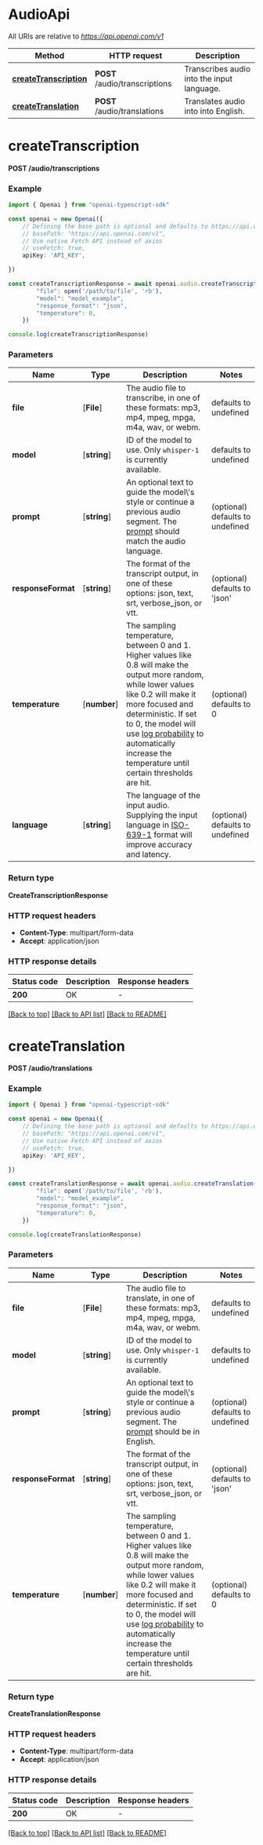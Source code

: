 # AudioApi

All URIs are relative to *https://api.openai.com/v1*

Method | HTTP request | Description
------------- | ------------- | -------------
[**createTranscription**](AudioApi.md#createTranscription) | **POST** /audio/transcriptions | Transcribes audio into the input language.
[**createTranslation**](AudioApi.md#createTranslation) | **POST** /audio/translations | Translates audio into into English.


# **createTranscription**

#### **POST** /audio/transcriptions


### Example


```typescript
import { Openai } from "openai-typescript-sdk"

const openai = new Openai({
    // Defining the base path is optional and defaults to https://api.openai.com/v1
    // basePath: "https://api.openai.com/v1",
    // Use native Fetch API instead of axios
    // useFetch: true,
    apiKey: 'API_KEY',

})

const createTranscriptionResponse = await openai.audio.createTranscription({
        "file": open('/path/to/file', 'rb'),
        "model": "model_example",
        "response_format": "json",
        "temperature": 0,
    })

console.log(createTranscriptionResponse)

```


### Parameters

Name | Type | Description  | Notes
------------- | ------------- | ------------- | -------------
 **file** | [**File**] | The audio file to transcribe, in one of these formats: mp3, mp4, mpeg, mpga, m4a, wav, or webm.  | defaults to undefined
 **model** | [**string**] | ID of the model to use. Only `whisper-1` is currently available.  | defaults to undefined
 **prompt** | [**string**] | An optional text to guide the model\\\'s style or continue a previous audio segment. The [prompt](/docs/guides/speech-to-text/prompting) should match the audio language.  | (optional) defaults to undefined
 **responseFormat** | [**string**] | The format of the transcript output, in one of these options: json, text, srt, verbose_json, or vtt.  | (optional) defaults to 'json'
 **temperature** | [**number**] | The sampling temperature, between 0 and 1. Higher values like 0.8 will make the output more random, while lower values like 0.2 will make it more focused and deterministic. If set to 0, the model will use [log probability](https://en.wikipedia.org/wiki/Log_probability) to automatically increase the temperature until certain thresholds are hit.  | (optional) defaults to 0
 **language** | [**string**] | The language of the input audio. Supplying the input language in [ISO-639-1](https://en.wikipedia.org/wiki/List_of_ISO_639-1_codes) format will improve accuracy and latency.  | (optional) defaults to undefined


### Return type

**CreateTranscriptionResponse**

### HTTP request headers

 - **Content-Type**: multipart/form-data
 - **Accept**: application/json


### HTTP response details
| Status code | Description | Response headers |
|-------------|-------------|------------------|
**200** | OK |  -  |

[[Back to top]](#) [[Back to API list]](../README.md#documentation-for-api-endpoints) [[Back to README]](../README.md)

# **createTranslation**

#### **POST** /audio/translations


### Example


```typescript
import { Openai } from "openai-typescript-sdk"

const openai = new Openai({
    // Defining the base path is optional and defaults to https://api.openai.com/v1
    // basePath: "https://api.openai.com/v1",
    // Use native Fetch API instead of axios
    // useFetch: true,
    apiKey: 'API_KEY',

})

const createTranslationResponse = await openai.audio.createTranslation({
        "file": open('/path/to/file', 'rb'),
        "model": "model_example",
        "response_format": "json",
        "temperature": 0,
    })

console.log(createTranslationResponse)

```


### Parameters

Name | Type | Description  | Notes
------------- | ------------- | ------------- | -------------
 **file** | [**File**] | The audio file to translate, in one of these formats: mp3, mp4, mpeg, mpga, m4a, wav, or webm.  | defaults to undefined
 **model** | [**string**] | ID of the model to use. Only `whisper-1` is currently available.  | defaults to undefined
 **prompt** | [**string**] | An optional text to guide the model\\\'s style or continue a previous audio segment. The [prompt](/docs/guides/speech-to-text/prompting) should be in English.  | (optional) defaults to undefined
 **responseFormat** | [**string**] | The format of the transcript output, in one of these options: json, text, srt, verbose_json, or vtt.  | (optional) defaults to 'json'
 **temperature** | [**number**] | The sampling temperature, between 0 and 1. Higher values like 0.8 will make the output more random, while lower values like 0.2 will make it more focused and deterministic. If set to 0, the model will use [log probability](https://en.wikipedia.org/wiki/Log_probability) to automatically increase the temperature until certain thresholds are hit.  | (optional) defaults to 0


### Return type

**CreateTranslationResponse**

### HTTP request headers

 - **Content-Type**: multipart/form-data
 - **Accept**: application/json


### HTTP response details
| Status code | Description | Response headers |
|-------------|-------------|------------------|
**200** | OK |  -  |

[[Back to top]](#) [[Back to API list]](../README.md#documentation-for-api-endpoints) [[Back to README]](../README.md)


